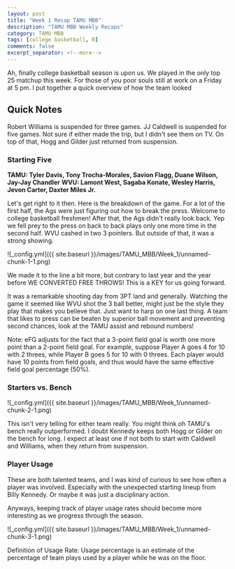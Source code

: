 ```yaml
---
layout: post
title: "Week 1 Recap TAMU MBB"
description: "TAMU MBB Weekly Recaps"
category: TAMU MBB
tags: [college basketball, R]
comments: false
excerpt_separator: <!--more-->
---
```


Ah, finally college basketball season is upon us. We played in the only top 25 matchup this week. For those of you poor souls still at work on a Friday at 5 pm. I put together a quick overview of how the team looked

<!--more-->

Quick Notes
-----------

Robert Williams is suspended for three games. JJ Caldwell is suspended for five games. Not sure if either made the trip, but I didn't see them on TV. On top of that, Hogg and Gilder just returned from suspension.

### Starting Five

**TAMU: Tyler Davis, Tony Trocha-Morales, Savion Flagg, Duane Wilson, Jay-Jay Chandler**
**WVU: Lamont West, Sagaba Konate, Wesley Harris, Jevon Carter, Daxter Miles Jr.**

Let's get right to it then. Here is the breakdown of the game. For a lot of the first half, the Ags were just figuring out how to break the press. Welcome to college basketball freshmen! After that, the Ags didn't really look back. Yep we fell prey to the press on back to back plays only one more time in the second half. WVU cashed in two 3 pointers. But outside of that, it was a strong showing.

![_config.yml]({{ site.baseurl }}/images/TAMU_MBB/Week_1/unnamed-chunk-1-1.png)

We made it to the line a bit more, but contrary to last year and the year before WE CONVERTED FREE THROWS! This is a KEY for us going forward.

It was a remarkable shooting day from 3PT land and generally. Watching the game it seemed like WVU shot the 3 ball better, might just be the style they play that makes you believe that. Just want to harp on one last thing. A team that likes to press can be beaten by superior ball movement and preventing second chances, look at the TAMU assist and rebound numbers!

Note: eFG adjusts for the fact that a 3-point field goal is worth one more point than a 2-point field goal. For example, suppose Player A goes 4 for 10 with 2 threes, while Player B goes 5 for 10 with 0 threes. Each player would have 10 points from field goals, and thus would have the same effective field goal percentage (50%).

### Starters vs. Bench

![_config.yml]({{ site.baseurl }}/images/TAMU_MBB/Week_1/unnamed-chunk-2-1.png)

This isn't very telling for either team really. You might think oh TAMU's bench really outperformed. I doubt Kennedy keeps both Hogg or Gilder on the bench for long. I expect at least one if not both to start with Caldwell and Williams, when they return from suspension.

### Player Usage

These are both talented teams, and I was kind of curious to see how often a player was involved. Especially with the unexpected starting lineup from Billy Kennedy. Or maybe it was just a disciplinary action.

Anyways, keeping track of player usage rates should become more interesting as we progress through the season.

![_config.yml]({{ site.baseurl }}/images/TAMU_MBB/Week_1/unnamed-chunk-3-1.png)


Definition of Usage Rate: Usage percentage is an estimate of the percentage of team plays used by a player while he was on the floor.
